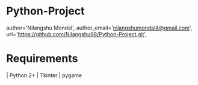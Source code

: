 # Python-Project
author='Nilangshu Mondal',
    author_email='nilangshumondal4@gmail.com',
    url='https://github.com/Nilangshu98/Python-Project.git',

Requirements
============

| Python 2+
| Tkinter
| pygame
